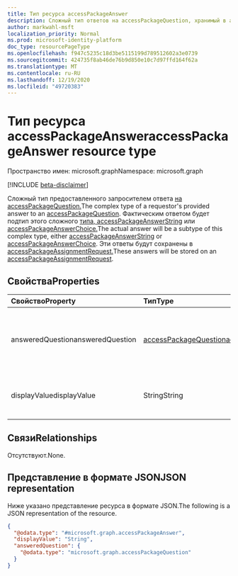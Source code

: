 ```yaml
---
title: Тип ресурса accessPackageAnswer
description: Сложный тип ответов на accessPackageQuestion, хранимый в accessPackageAssignmentRequest.
author: markwahl-msft
localization_priority: Normal
ms.prod: microsoft-identity-platform
doc_type: resourcePageType
ms.openlocfilehash: f947c5235c18d3be5115199d789512602a3e0739
ms.sourcegitcommit: 424735f8ab46de76b9d850e10c7d97ffd164f62a
ms.translationtype: MT
ms.contentlocale: ru-RU
ms.lasthandoff: 12/19/2020
ms.locfileid: "49720383"
---
```

# <a name="accesspackageanswer-resource-type"></a><span data-ttu-id="f79aa-103">Тип ресурса accessPackageAnswer</span><span class="sxs-lookup"><span data-stu-id="f79aa-103">accessPackageAnswer resource type</span></span>

<span data-ttu-id="f79aa-104">Пространство имен: microsoft.graph</span><span class="sxs-lookup"><span data-stu-id="f79aa-104">Namespace: microsoft.graph</span></span>

[!INCLUDE [beta-disclaimer](../../includes/beta-disclaimer.md)]

<span data-ttu-id="f79aa-105">Сложный тип предоставленного запросителем ответа [на accessPackageQuestion.](../resources/accesspackagequestion.md)</span><span class="sxs-lookup"><span data-stu-id="f79aa-105">The complex type of a requestor's provided answer to an [accessPackageQuestion](../resources/accesspackagequestion.md).</span></span> <span data-ttu-id="f79aa-106">Фактическим ответом будет подтип этого сложного [типа, accessPackageAnswerString](../resources/accesspackageanswerstring.md) или [accessPackageAnswerChoice.](../resources/accesspackageanswerchoice.md)</span><span class="sxs-lookup"><span data-stu-id="f79aa-106">The actual answer will be a subtype of this complex type, either [accessPackageAnswerString](../resources/accesspackageanswerstring.md) or [accessPackageAnswerChoice](../resources/accesspackageanswerchoice.md).</span></span> <span data-ttu-id="f79aa-107">Эти ответы будут сохранены в [accessPackageAssignmentRequest.](../resources/accesspackageassignmentrequest.md)</span><span class="sxs-lookup"><span data-stu-id="f79aa-107">These answers will be stored on an [accessPackageAssignmentRequest](../resources/accesspackageassignmentrequest.md).</span></span>

## <a name="properties"></a><span data-ttu-id="f79aa-108">Свойства</span><span class="sxs-lookup"><span data-stu-id="f79aa-108">Properties</span></span>
|<span data-ttu-id="f79aa-109">Свойство</span><span class="sxs-lookup"><span data-stu-id="f79aa-109">Property</span></span>|<span data-ttu-id="f79aa-110">Тип</span><span class="sxs-lookup"><span data-stu-id="f79aa-110">Type</span></span>|<span data-ttu-id="f79aa-111">Описание</span><span class="sxs-lookup"><span data-stu-id="f79aa-111">Description</span></span>|
|:---|:---|:---|
|<span data-ttu-id="f79aa-112">answeredQuestion</span><span class="sxs-lookup"><span data-stu-id="f79aa-112">answeredQuestion</span></span>|[<span data-ttu-id="f79aa-113">accessPackageQuestion</span><span class="sxs-lookup"><span data-stu-id="f79aa-113">accessPackageQuestion</span></span>](../resources/accesspackagequestion.md)|<span data-ttu-id="f79aa-114">Вопрос, для ответа на который вы отвечаете.</span><span class="sxs-lookup"><span data-stu-id="f79aa-114">The question the answer is for.</span></span> <span data-ttu-id="f79aa-115">Обязательно и только для чтения.</span><span class="sxs-lookup"><span data-stu-id="f79aa-115">Required and Read-only.</span></span>|
|<span data-ttu-id="f79aa-116">displayValue</span><span class="sxs-lookup"><span data-stu-id="f79aa-116">displayValue</span></span>|<span data-ttu-id="f79aa-117">String</span><span class="sxs-lookup"><span data-stu-id="f79aa-117">String</span></span>|<span data-ttu-id="f79aa-118">Отображаемая величина ответа.</span><span class="sxs-lookup"><span data-stu-id="f79aa-118">The display value of the answer.</span></span> <span data-ttu-id="f79aa-119">Обязательный.</span><span class="sxs-lookup"><span data-stu-id="f79aa-119">Required.</span></span>|

## <a name="relationships"></a><span data-ttu-id="f79aa-120">Связи</span><span class="sxs-lookup"><span data-stu-id="f79aa-120">Relationships</span></span>
<span data-ttu-id="f79aa-121">Отсутствуют.</span><span class="sxs-lookup"><span data-stu-id="f79aa-121">None.</span></span>

## <a name="json-representation"></a><span data-ttu-id="f79aa-122">Представление в формате JSON</span><span class="sxs-lookup"><span data-stu-id="f79aa-122">JSON representation</span></span>
<span data-ttu-id="f79aa-123">Ниже указано представление ресурса в формате JSON.</span><span class="sxs-lookup"><span data-stu-id="f79aa-123">The following is a JSON representation of the resource.</span></span>
<!-- {
  "blockType": "resource",
  "@odata.type": "microsoft.graph.accessPackageAnswer"
}
-->
``` json
{
  "@odata.type": "#microsoft.graph.accessPackageAnswer",
  "displayValue": "String",
  "answeredQuestion": {
    "@odata.type": "microsoft.graph.accessPackageQuestion"
  }
}
```

